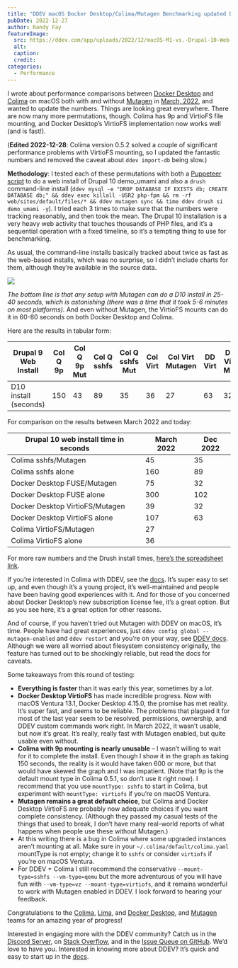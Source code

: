 ```yaml
---
title: "DDEV macOS Docker Desktop/Colima/Mutagen Benchmarking updated Dec 2022"
pubDate: 2022-12-27
author: Randy Fay
featureImage:
  src: https://ddev.com/app/uploads/2022/12/macOS-M1-vs.-Drupal-10-Web-Install.svg
  alt:
  caption:
  credit:
categories:
  - Performance
---
```


I wrote about performance comparisons between [Docker Desktop](https://www.docker.com/products/docker-desktop/) and [Colima](https://github.com/abiosoft/colima) on macOS both with and without [Mutagen](https://ddev.readthedocs.io/en/latest/users/install/performance/#mutagen) in [March, 2022](https://ddev.com/ddev-local/docker-desktop-and-colima-benchmarking-on-macos/), and wanted to update the numbers. Things are looking great everywhere. There are now many more permutations, though. Colima has 9p and VirtioFS file mounting, and Docker Desktop’s VirtioFS implementation now works well (and is fast!).

(**Edited 2022-12-28**: Colima version 0.5.2 solved a couple of significant performance problems with VirtioFS mounting, so I updated the fantastic numbers and removed the caveat about `ddev import-db` being slow.)

**Methodology**: I tested each of these permutations with both a [Puppeteer script](https://github.com/drud/ddev-puppeteer) to do a web install of Drupal 10 demo_umami and also a `drush` command-line install (`ddev mysql -e "DROP DATABASE IF EXISTS db; CREATE DATABASE db;" && ddev exec killall -USR2 php-fpm && rm -rf web/sites/default/files/* && ddev mutagen sync && time ddev drush si demo_umami -y`). I tried each 3 times to make sure that the numbers were tracking reasonably, and then took the mean. The Drupal 10 installation is a very heavy web activity that touches thousands of PHP files, and it’s a sequential operation with a fixed timeline, so it’s a tempting thing to use for benchmarking.

As usual, the command-line installs basically tracked about twice as fast as the web-based installs, which was no surprise, so I didn’t include charts for them, although they’re available in the source data.

![](https://ddev.com//app/uploads/2022/12/macOS-M1-vs.-Drupal-10-Web-Install.svg)

_The bottom line is that any setup with Mutagen can do a D10 install in 25-40 seconds, which is astonishing (there was a time that it took 5-6 minutes on most platforms)._ And even without Mutagen, the VirtioFS mounts can do it in 60-80 seconds on both Docker Desktop and Colima.

Here are the results in tabular form:

| Drupal 9 Web Install  | Col Q 9p | Col Q 9p Mut | Col Q sshfs | Col Q sshfs Mut | Col Virt | Col Virt Mutagen | DD Virt | DD Virt Mut | DD FUSE | DD FUSE Mut |
| --------------------- | -------- | ------------ | ----------- | --------------- | -------- | ---------------- | ------- | ----------- | ------- | ----------- |
| D10 install (seconds) | 150      | 43           | 89          | 35              | 36       | 27               | 63      | 32          | 102     | 32          |

For comparison on the results between March 2022 and today:

| Drupal 10 web install time in seconds | March 2022 | Dec 2022 |
| ------------------------------------- | ---------- | -------- |
| Colima sshfs/Mutagen                  | 45         | 35       |
| Colima sshfs alone                    | 160        | 89       |
| Docker Desktop FUSE/Mutagen           | 75         | 32       |
| Docker Desktop FUSE alone             | 300        | 102      |
| Docker Desktop VirtioFS/Mutagen       | 39         | 32       |
| Docker Desktop VirtioFS alone         | 107        | 63       |
| Colima VirtioFS/Mutagen               | 27         |          |
| Colima VirtioFS alone                 | 36         |          |

For more raw numbers and the Drush install times, [here’s the spreadsheet link](https://docs.google.com/spreadsheets/d/1GG69B94ftYlkrNeoI55eUrxLVwIVYkt4mv-R2nJx6YU/edit?usp=sharing).

If you’re interested in Colima with DDEV, see the [docs](https://ddev.readthedocs.io/en/latest/users/docker%5Finstallation/#macos-installation-colima). It’s super easy to set up, and even though it’s a young project, it’s well-maintained and people have been having good experiences with it. And for those of you concerned about Docker Desktop’s new subscription license fee, it’s a great option. But as you see here, it’s a great option for other reasons.

And of course, if you haven’t tried out Mutagen with DDEV on macOS, it’s time. People have had great experiences, just `ddev config global --mutagen-enabled` and `ddev restart` and you’re on your way, see [DDEV docs](https://ddev.readthedocs.io/en/latest/users/performance/#using-mutagen). Although we were all worried about filesystem consistency originally, the feature has turned out to be shockingly reliable, but read the docs for caveats.

Some takeaways from this round of testing:

- **Everything is faster** than it was early this year, sometimes by a _lot_.
- **Docker Desktop VirtioFS** has made incredible progress. Now with macOS Ventura 13.1, Docker Desktop 4.15.0, the promise has met reality. It’s super fast, and seems to be reliable. The problems that plagued it for most of the last year seem to be resolved, permissions, ownership, and DDEV custom commands work right. In March 2022, it wasn’t usable, but now it’s great. It’s really, really fast with Mutagen enabled, but quite usable even without.
- **Colima with 9p mounting is nearly unusable** – I wasn’t willing to wait for it to complete the install. Even though I show it in the graph as taking 150 seconds, the reality is it would have taken 600 or more, but that would have skewed the graph and I was impatient. (Note that 9p is the default mount type in Colima 0.5.1, so don’t use it right now). I recommend that you use `mountType: sshfs` to start in Colima, but experiment with `mountType: virtiofs` if you’re on macOS Ventura.
- **Mutagen remains a great default choice**, but Colima and Docker Desktop VirtioFS are probably now adequate choices if you want complete consistency. (Although they passed my casual tests of the things that used to break, I don’t have many real-world reports of what happens when people use these without Mutagen.)
- At this writing there is a bug in Colima where some upgraded instances aren’t mounting at all. Make sure in your `~/.colima/default/colima.yaml` mountType is not empty; change it to `sshfs` or consider `virtiofs` if you’re on macOS Ventura.
- For DDEV + Colima I still recommend the conservative `--mount-type=sshfs --vm-type=qemu` but the more adventurous of you will have fun with `--vm-type=vz --mount-type=virtiofs`, and it remains wonderful to work with Mutagen enabled in DDEV. I look forward to hearing your feedback.

Congratulations to the [Colima](https://github.com/abiosoft/colima), [Lima](https://github.com/lima-vm/lima), and [Docker Desktop](https://www.docker.com/products/docker-desktop/), and [Mutagen](https://mutagen.io) teams for an amazing year of progress!

Interested in engaging more with the DDEV community? Catch us in the [Discord Server](https://discord.gg/hCZFfAMc5k), on [Stack Overflow](https://stackoverflow.com/tags/ddev), and in the [Issue Queue on GitHub](https://github.com/drud/ddev/issues). We’d love to have you. Interested in knowing more about DDEV? It’s quick and easy to start up in the [docs](https://ddev.readthedocs.io/en/latest/).
